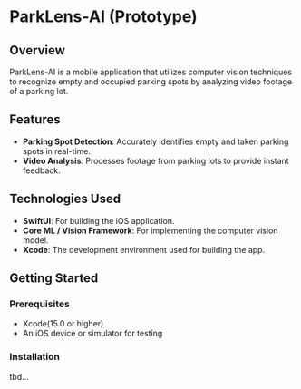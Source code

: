 # ParkLens-AI (Prototype)

## Overview
ParkLens-AI is a mobile application that utilizes computer vision techniques to recognize empty and occupied parking spots by analyzing video footage of a parking lot.

## Features
- **Parking Spot Detection**: Accurately identifies empty and taken parking spots in real-time.
- **Video Analysis**: Processes footage from parking lots to provide instant feedback.

## Technologies Used
- **SwiftUI**: For building the iOS application.
- **Core ML / Vision Framework**: For implementing the computer vision model.
- **Xcode**: The development environment used for building the app.

## Getting Started

### Prerequisites
- Xcode(15.0 or higher)
- An iOS device or simulator for testing

### Installation

tbd...

